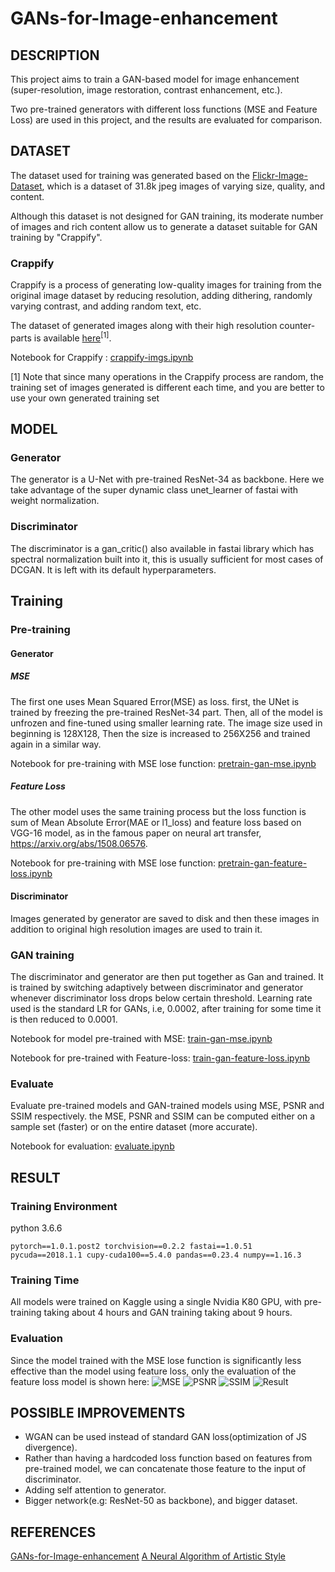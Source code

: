 # GANs-for-Image-enhancement

## DESCRIPTION

This project aims to train a GAN-based model for image enhancement (super-resolution, image restoration, contrast enhancement, etc.).

Two pre-trained generators with different loss functions (MSE and Feature Loss) are used in this project, and the results are evaluated for comparison.

## DATASET

The dataset used for training was generated based on the [Flickr-Image-Dataset](https://www.kaggle.com/hsankesara/flickr-image-dataset), which is a dataset of 31.8k jpeg images of varying size, quality, and content.

Although this dataset is not designed for GAN training, its moderate number of images and rich content allow us to generate a dataset suitable for GAN training by "Crappify".

### Crappify

Crappify is a process of generating low-quality images for training from the original image dataset by reducing resolution, adding dithering, randomly varying contrast, and adding random text, etc.

The dataset of generated images along with their high resolution counter-parts is available [here](https://www.kaggle.com/greenahn/flickrproc)<sup>[1]</sup>.

Notebook for Crappify : [crappify-imgs.ipynb](https://github.com/isep-EoT-12/GAN-Image-Enhancement/blob/f62bac1f41442e0f8f2793605b777d2d155e6bb1/1.Crappify/crappify-imgs.ipynb)

[1] Note that since many operations in the Crappify process are random, the training set of images generated is different each time, and you are better to use your own generated training set

## MODEL

### Generator

The generator is a U-Net with pre-trained ResNet-34 as backbone. Here we take advantage of the super dynamic class unet_learner of fastai with weight normalization.

### Discriminator

The discriminator is a gan_critic() also available in fastai library which has spectral normalization built into it, this is usually sufficient for most cases of DCGAN. It is left with its default hyperparameters.

## Training

### Pre-training

#### Generator

##### MSE

The first one uses Mean Squared Error(MSE) as loss. first, the UNet is trained by freezing the pre-trained ResNet-34 part. Then, all of the model is unfrozen and fine-tuned using smaller learning rate. The image size used in beginning is 128X128, Then the size is increased to 256X256 and trained again in a similar way.

Notebook for pre-training with MSE lose function: [pretrain-gan-mse.ipynb](https://github.com/isep-EoT-12/GAN-Image-Enhancement/blob/f62bac1f41442e0f8f2793605b777d2d155e6bb1/2.Pretrain/pretrain-gan-mse.ipynb)

##### Feature Loss

The other model uses the same training process but the loss function is sum of Mean Absolute Error(MAE or l1_loss) and feature loss based on VGG-16 model, as in the famous paper on neural art transfer, <https://arxiv.org/abs/1508.06576>.

Notebook for pre-training with MSE lose function: [pretrain-gan-feature-loss.ipynb](https://github.com/isep-EoT-12/GAN-Image-Enhancement/blob/f62bac1f41442e0f8f2793605b777d2d155e6bb1/2.Pretrain/pretrain-gan-feature-loss.ipynb)

#### Discriminator

Images generated by generator are saved to disk and then these images in addition to original high resolution images are used to train it.

### GAN training

The discriminator and generator are then put together as Gan and trained.
It is trained by switching adaptively between discriminator and generator whenever discriminator loss drops below certain threshold.
Learning rate used is the standard LR for GANs, i.e, 0.0002, after training for some time it is then reduced to 0.0001.

Notebook for model pre-trained with MSE: [train-gan-mse.ipynb](https://github.com/isep-EoT-12/GAN-Image-Enhancement/blob/f62bac1f41442e0f8f2793605b777d2d155e6bb1/3.GAN/train-gan-mse.ipynb)

Notebook for pre-trained with Feature-loss: [train-gan-feature-loss.ipynb](https://github.com/isep-EoT-12/GAN-Image-Enhancement/blob/f62bac1f41442e0f8f2793605b777d2d155e6bb1/3.GAN/train-gan-feature-loss.ipynb)

### Evaluate

Evaluate pre-trained models and GAN-trained models using MSE, PSNR and SSIM respectively. the MSE, PSNR and SSIM can be computed either on a sample set (faster) or on the entire dataset (more accurate).

Notebook for evaluation: [evaluate.ipynb](https://github.com/isep-EoT-12/GAN-Image-Enhancement/blob/f62bac1f41442e0f8f2793605b777d2d155e6bb1/4.Evaluate/evaluate.ipynb)

## RESULT

### Training Environment

python 3.6.6

```shell
pytorch==1.0.1.post2 torchvision==0.2.2 fastai==1.0.51 pycuda==2018.1.1 cupy-cuda100==5.4.0 pandas==0.23.4 numpy==1.16.3
```

### Training Time

All models were trained on Kaggle using a single Nvidia K80 GPU, with pre-training taking about 4 hours and GAN training taking about 9 hours.

### Evaluation

Since the model trained with the MSE lose function is significantly less effective than the model using feature loss, only the evaluation of the feature loss model is shown here:
![MSE](https://github.com/isep-EoT-12/GAN-Image-Enhancement/blob/master/Result/MSE.jpg?raw=true)
![PSNR](https://github.com/isep-EoT-12/GAN-Image-Enhancement/blob/master/Result/PSNR.jpg?raw=true)
![SSIM](https://github.com/isep-EoT-12/GAN-Image-Enhancement/blob/master/Result/SSIM.jpg?raw=true)
![Result](https://github.com/isep-EoT-12/GAN-Image-Enhancement/blob/master/Result/Result.png?raw=true)

## POSSIBLE IMPROVEMENTS

-   WGAN can be used instead of standard GAN loss(optimization of JS divergence).
-   Rather than having a hardcoded loss function based on features from pre-trained model, we can concatenate those feature to the input of discriminator.
-   Adding self attention to generator.
-   Bigger network(e.g: ResNet-50 as backbone), and bigger dataset.

## REFERENCES

[GANs-for-Image-enhancement](https://github.com/nupam/GANs-for-Image-enhancement)
[A Neural Algorithm of Artistic Style](https://arxiv.org/abs/1508.06576)
